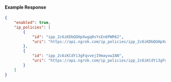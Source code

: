 <!-- Code generated for API Clients. DO NOT EDIT. -->

#### Example Response

```json
{
	"enabled": true,
	"ip_policies": [
		{
			"id": "ipp_2c6iKDbQGHpXwgq0sYsEn6PWR62",
			"uri": "https://api.ngrok.com/ip_policies/ipp_2c6iKDbQGHpXwgq0sYsEn6PWR62"
		},
		{
			"id": "ipp_2c6iKCdYi3gFqvvejI9mayxw2AN",
			"uri": "https://api.ngrok.com/ip_policies/ipp_2c6iKCdYi3gFqvvejI9mayxw2AN"
		}
	]
}
```
